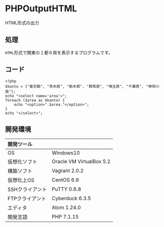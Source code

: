 # PHPOutputHTML
HTML形式の出力

## 処理
`HTML`形式で関東の１都６県を表示するプログラムです。

## コード
```
<?php
$kanto = ["東京都", "茨木県", "栃木県", "群馬県", "埼玉県", "千葉県", "神奈川県"];
echo "<select name='area'>";
foreach ($area as $kanto) {
    echo "<option>".$area."</option>";
}
echo "</select>";
```
  
## 開発環境
| 開発ツール |  |
|:-|:-|
| OS | Windows10 |
| 仮想化ソフト | Oracle VM VirtualBox 5.2 |
| 構築ソフト | Vagrant 2.0.2 |
| 仮想化上OS | CentOS 6.9 |
| SSHクライアント | PuTTY 0.6.8 |
| FTPクライアント | Cyberduck 6.3.5 |
| エディタ | Atom 1.24.0 |
| 開発言語 | PHP 7.1.15 |
